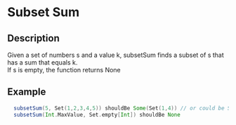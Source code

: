 # Subset Sum
## Description
Given a set of numbers s and a value k, subsetSum finds a subset of s that has a sum that equals k.  
If s is empty, the function returns None

## Example
```scala
  subsetSum(5, Set(1,2,3,4,5)) shouldBe Some(Set(1,4)) // or could be Some(Set(2,3))
  subsetSum(Int.MaxValue, Set.empty[Int]) shouldBe None
```
